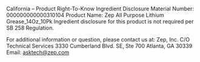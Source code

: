  
 
 
California – Product Right-To-Know Ingredient Disclosure 
Material Number: 000000000000310104 
Product Name: Zep All Purpose Lithium Grease_14Oz_10Pk 
Ingredient disclosure for this product is not required per SB 258 Regulation. 
 
For additional information or question, please contact us at: 
Zep, Inc. 
C/O Technical Services 
3330 Cumberland Blvd. SE, Ste 700 
Atlanta, GA 30339 
Email: asktech@zep.com 
 
 
 
 

